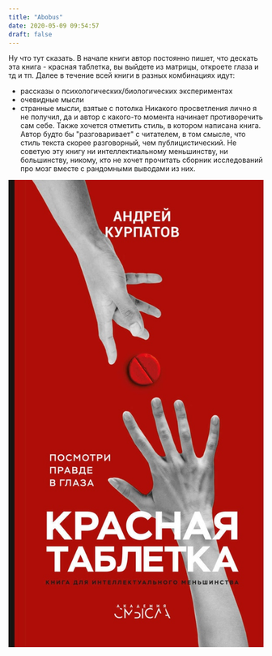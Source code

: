 ```yaml
---
title: "Abobus"
date: 2020-05-09 09:54:57
draft: false
---
```


Ну что тут сказать.
В начале книги автор постоянно пишет, что дескать эта книга - красная таблетка, вы выйдете из матрицы, откроете глаза и тд и тп.
Далее в течение всей книги в разных комбинациях идут:
- рассказы о психологических/биологических экспериментах
- очевидные мысли
- странные мысли, взятые с потолка
Никакого просветления лично я не получил, да и автор с какого-то момента начинает противоречить сам себе.
Также хочется отметить стиль, в котором написана книга. Автор будто бы "разговаривает" с читателем, в том смысле, что стиль текста скорее разговорный, чем публицистический.
Не советую эту книгу ни интеллектиальному меньшинству, ни большинству, никому, кто не хочет прочитать сборник исследований про мозг вместе с рандомными выводами из них.

![](/img/vk/dEQfjisIQOc.jpg)
